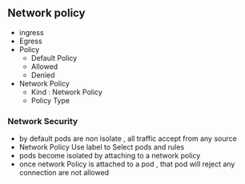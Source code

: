 ## Network policy
- ingress
- Egress
- Policy
  - Default Policy
  - Allowed
  - Denied
- Network Policy
  - Kind : Network Policy
  - Policy Type

### Network Security
- by default pods are non isolate , all traffic accept from any source
- Network Policy Use label to Select pods and rules
- pods become isolated by attaching to a network policy
- once network Policy is attached to a pod , that pod will reject any connection are not allowed
